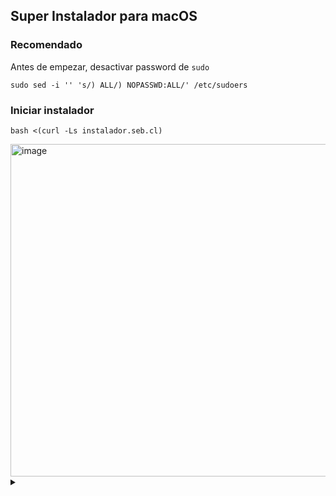 ## Super Instalador para macOS

### Recomendado

Antes de empezar, desactivar password de `sudo`
```
sudo sed -i '' 's/) ALL/) NOPASSWD:ALL/' /etc/sudoers
```

### Iniciar instalador
```
bash <(curl -Ls instalador.seb.cl)
```

<img width="532" alt="image" src="https://user-images.githubusercontent.com/197329/285684289-819c8728-0e5e-40bd-8529-faa52c08bff5.png">

<details>
<summary></summary>

```
mkdir ~/.ssh
cp $HOME/Library/Mobile\ Documents/com~apple~CloudDocs/ssh/* ~/.ssh
chmod 600 ~/.ssh/*
```

```
git clone github:sebolio/enti.git
git clone github:sebolio/seb.cl.git
git clone -b master github:sebolio/fichero.git vetmaster
```
</details>
